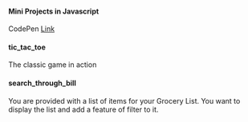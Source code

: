 #### Mini Projects in Javascript

CodePen [Link](https://codepen.io/collection/kNaYmp)

#### tic_tac_toe
The classic game in action 

#### search_through_bill
You are provided with a list of items for your Grocery List. You want to display the list and add a feature of filter to it.
